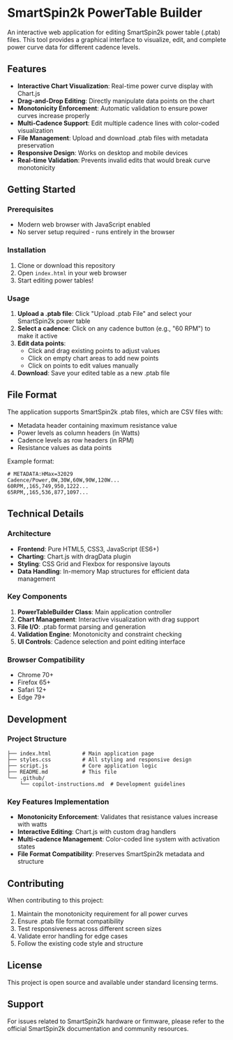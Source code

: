 # SmartSpin2k PowerTable Builder

An interactive web application for editing SmartSpin2k power table (.ptab) files. This tool provides a graphical interface to visualize, edit, and complete power curve data for different cadence levels.

## Features

- **Interactive Chart Visualization**: Real-time power curve display with Chart.js
- **Drag-and-Drop Editing**: Directly manipulate data points on the chart
- **Monotonicity Enforcement**: Automatic validation to ensure power curves increase properly
- **Multi-Cadence Support**: Edit multiple cadence lines with color-coded visualization
- **File Management**: Upload and download .ptab files with metadata preservation
- **Responsive Design**: Works on desktop and mobile devices
- **Real-time Validation**: Prevents invalid edits that would break curve monotonicity

## Getting Started

### Prerequisites

- Modern web browser with JavaScript enabled
- No server setup required - runs entirely in the browser

### Installation

1. Clone or download this repository
2. Open `index.html` in your web browser
3. Start editing power tables!

### Usage

1. **Upload a .ptab file**: Click "Upload .ptab File" and select your SmartSpin2k power table
2. **Select a cadence**: Click on any cadence button (e.g., "60 RPM") to make it active
3. **Edit data points**:
   - Click and drag existing points to adjust values
   - Click on empty chart areas to add new points
   - Click on points to edit values manually
4. **Download**: Save your edited table as a new .ptab file

## File Format

The application supports SmartSpin2k .ptab files, which are CSV files with:
- Metadata header containing maximum resistance value
- Power levels as column headers (in Watts)
- Cadence levels as row headers (in RPM)
- Resistance values as data points

Example format:
```
# METADATA:HMax=32029
Cadence/Power,0W,30W,60W,90W,120W...
60RPM,,165,749,950,1222...
65RPM,,165,536,877,1097...
```

## Technical Details

### Architecture

- **Frontend**: Pure HTML5, CSS3, JavaScript (ES6+)
- **Charting**: Chart.js with dragData plugin
- **Styling**: CSS Grid and Flexbox for responsive layouts
- **Data Handling**: In-memory Map structures for efficient data management

### Key Components

1. **PowerTableBuilder Class**: Main application controller
2. **Chart Management**: Interactive visualization with drag support
3. **File I/O**: .ptab format parsing and generation
4. **Validation Engine**: Monotonicity and constraint checking
5. **UI Controls**: Cadence selection and point editing interface

### Browser Compatibility

- Chrome 70+
- Firefox 65+
- Safari 12+
- Edge 79+

## Development

### Project Structure

```
├── index.html          # Main application page
├── styles.css          # All styling and responsive design
├── script.js           # Core application logic
├── README.md           # This file
└── .github/
    └── copilot-instructions.md  # Development guidelines
```

### Key Features Implementation

- **Monotonicity Enforcement**: Validates that resistance values increase with watts
- **Interactive Editing**: Chart.js with custom drag handlers
- **Multi-cadence Management**: Color-coded line system with activation states
- **File Format Compatibility**: Preserves SmartSpin2k metadata and structure

## Contributing

When contributing to this project:

1. Maintain the monotonicity requirement for all power curves
2. Ensure .ptab file format compatibility
3. Test responsiveness across different screen sizes
4. Validate error handling for edge cases
5. Follow the existing code style and structure

## License

This project is open source and available under standard licensing terms.

## Support

For issues related to SmartSpin2k hardware or firmware, please refer to the official SmartSpin2k documentation and community resources.
